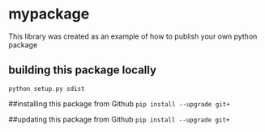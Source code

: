 # mypackage 
This library was created as an example of how to publish your own python package

## building this package locally 
`python setup.py sdist`

##installing this package from Github
`pip install --upgrade git+ `

##updating this package from Github
`pip install --upgrade git+ `